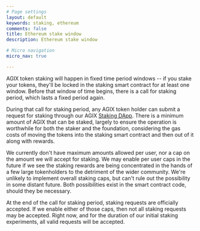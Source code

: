 ```yaml
---
# Page settings
layout: default
keywords: staking, ethereum
comments: false
title: Ethereum stake window
description: Ethereum stake window

# Micro navigation
micro_nav: true

---
```


AGIX token staking will happen in fixed time period windows -- if you stake your tokens, they'll be locked in the staking smart contract for at least one window. Before that window of time begins, there is a call for staking period, which lasts a fixed period again. 

During that call for staking period, any AGIX token holder can submit a request for staking through our AGIX <a href="https://staking.singularitynet.io" target="_blank">Staking DApp</a>. There is a minimum amount of AGIX that can be staked, largely to ensure the operation is worthwhile for both the staker and the foundation, considering the gas costs of moving the tokens into the staking smart contract and then out of it along with rewards.

We currently don't have maximum amounts allowed per user, nor a cap on the amount we will accept for staking. We may enable per user caps in the future if we see the staking rewards are being concentrated in the hands of a few large tokenholders to the detriment of the wider community. We're unlikely to implement overall staking caps, but can't rule out the possibility in some distant future. Both possibilities exist in the smart contract code, should they be necessary.

At the end of the call for staking period, staking requests are officially accepted. If we enable either of those caps, then not all staking requests may be accepted. Right now, and for the duration of our initial staking experiments, all valid requests will be accepted. 
